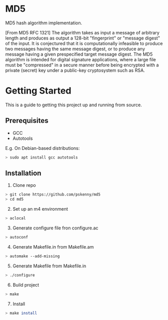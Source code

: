 # MD5
MD5 hash algorithm implementation.

[From MD5 RFC 1321]
The  algorithm takes as input a message of arbitrary length and produces as output a 128-bit "fingerprint" or "message digest" of the input. It is conjectured that it is computationally infeasible to produce two messages having the same message digest, or to produce any message having a given prespecified target message digest. The MD5 algorithm is intended for digital signature applications, where a large file must be "compressed" in a secure manner before being encrypted with a private (secret) key under a public-key cryptosystem such as RSA.

# Getting Started

This is a guide to getting this project up and running from source.

## Prerequisites

- GCC
- Autotools

E.g. On Debian-based distributions:

```bash
> sudo apt install gcc autotools
```

## Installation

1. Clone repo

```bash
> git clone https://github.com/pskenny/md5
> cd md5
```

2. Set up an m4 environment

```bash
> aclocal
```

3. Generate configure file fron configure.ac

```bash
> autoconf
```

4. Generate Makefile.in from Makefile.am

```bash
> automake --add-missing
```

5. Generate Makefile from Makefile.in

```bash
> ./configure
```

6. Build project
```bash
> make
```

7. Install

```bash
> make install
```

